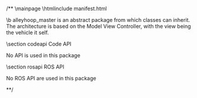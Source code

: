 /**
\mainpage
\htmlinclude manifest.html

\b alleyhoop_master is an abstract package from which classes can inherit. The architecture
is based on the Model View Controller, with the view being the vehicle it self.


\section codeapi Code API

No API is used in this package


\section rosapi ROS API

No ROS API are used in this package


**/